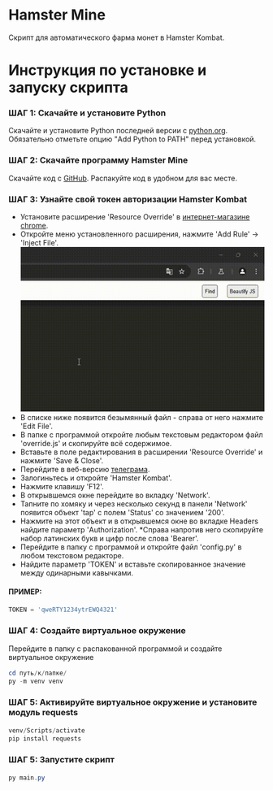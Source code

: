 # Hamster Mine
Скрипт для автоматического фарма монет в Hamster Kombat.

# Инструкция по установке и запуску скрипта

### ШАГ 1: Скачайте и установите Python
Скачайте и установите Python последней версии с [python.org](https://www.python.org/).
Обязательно отметьте опцию "Add Python to PATH" перед установкой.

### ШАГ 2: Скачайте программу Hamster Mine
Скачайте код с [GitHub](https://github.com/knyaz-ostrov/hamster_miner/archive/refs/heads/master.zip).
Распакуйте код в удобном для вас месте.

### ШАГ 3: Узнайте свой токен авторизации Hamster Kombat
* Установите расширение 'Resource Override' в [интернет-магазине chrome](https://chromewebstore.google.com/detail/resource-override/pkoacgokdfckfpndoffpifphamojphii).
* Откройте меню установленного расширения, нажмите 'Add Rule' -> 'Inject File'.
![Alt Text](./docs/open_resource_override.gif)
* В списке ниже появится безымянный файл - справа от него нажмите 'Edit File'.
* В папке с программой откройте любым текстовым редактором файл 'override.js' и скопируйте всё содержимое. 
* Вставьте в поле редактирования в расширении 'Resource Override' и нажмите 'Save & Close'.
* Перейдите в веб-версию [телеграма](https://web.telegram.org).
* Залогиньтесь и откройте 'Hamster Kombat'.
* Нажмите клавишу 'F12'.
* В открывшемся окне перейдите во вкладку 'Network'.
* Тапните по хомяку и через несколько секунд в панели 'Network' появится объект 'tap' с полем 'Status' со значением '200'.
* Нажмите на этот объект и в открывшемся окне во вкладке Headers найдите параметр 'Authorization'.
*Справа напротив него скопируйте набор латинских букв и цифр после слова 'Bearer'.
* Перейдите в папку с программой и откройте файл 'config.py' в любом текстовом редакторе.
* Найдите параметр 'TOKEN' и вставьте скопированное значение между одинарными кавычками.
#### ПРИМЕР:
```python
TOKEN = 'qweRTY1234ytrEWQ4321'
```

### ШАГ 4: Создайте виртуальное окружение
Перейдите в папку с распакованной программой и создайте виртуальное окружение
```PowerShell
cd путь/к/папке/
py -m venv venv
```

### ШАГ 5: Активируйте виртуальное окружение и установите модуль requests
```PowerShell
venv/Scripts/activate
pip install requests
```

### ШАГ 5: Запустите скрипт
```PowerShell
py main.py
```
